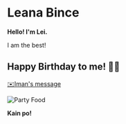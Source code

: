 # Leana Bince

**Hello! I'm Lei.**

I am the best!

## Happy Birthday to me! 🎉🎉

[✉️Iman's message](/happy-birthday)

![Party Food](https://media.giphy.com/media/2mAdcNN5zvXIk/giphy.gif)

**Kain po!**